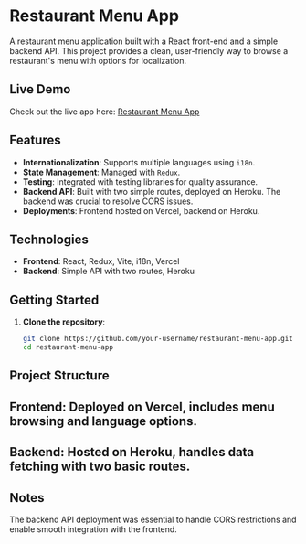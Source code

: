 # Restaurant Menu App

A restaurant menu application built with a React front-end and a simple backend API. This project provides a clean, user-friendly way to browse a restaurant's menu with options for localization. 

## Live Demo

Check out the live app here: [Restaurant Menu App](https://restaurant-menu-mshq.vercel.app)

## Features

- **Internationalization**: Supports multiple languages using `i18n`.
- **State Management**: Managed with `Redux`.
- **Testing**: Integrated with testing libraries for quality assurance.
- **Backend API**: Built with two simple routes, deployed on Heroku. The backend was crucial to resolve CORS issues.
- **Deployments**: Frontend hosted on Vercel, backend on Heroku.

## Technologies

- **Frontend**: React, Redux, Vite, i18n, Vercel
- **Backend**: Simple API with two routes, Heroku

## Getting Started

1. **Clone the repository**:
   ```bash
   git clone https://github.com/your-username/restaurant-menu-app.git
   cd restaurant-menu-app

## Project Structure
## Frontend: Deployed on Vercel, includes menu browsing and language options.
## Backend: Hosted on Heroku, handles data fetching with two basic routes.


## Notes
The backend API deployment was essential to handle CORS restrictions and enable smooth integration with the frontend.
